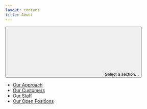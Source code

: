 ```yaml
---
layout: content
title: About
---
```


<div class="uw-full-row">
<div class="uw-row uw-flex-reverse">

<!-- Body content -->
<div class="uw-col uw-body">
</div>
<aside class="uw-col uw-sidebar">
<button class="uw-button-unstyle uw-side-nav-button"><svg aria-hidden="true" focusable="false"><use xmlns:xlink="http://www.w3.org/1999/xlink" xlink:href="#uw-symbol-caret-down"></use></svg> Select a section…</button>

<!-- Sidebar nav -->
<div class="uw-side-nav">
<ul>
<li><a href="/approach">Our Approach</a></li>
<li><a href="/projects">Our Customers</a></li>
<li><a href="/people">Our Staff</a></li>
<li><a href="/jobs">Our Open Positions</a></li>
</ul>
</div>
</aside>
</div>
</div>